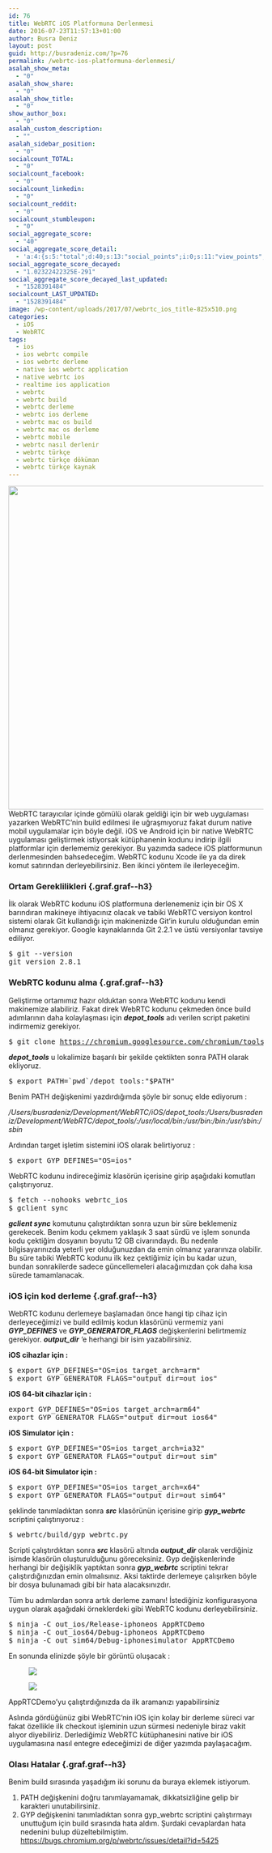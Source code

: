 ```yaml
---
id: 76
title: WebRTC iOS Platformuna Derlenmesi
date: 2016-07-23T11:57:13+01:00
author: Busra Deniz
layout: post
guid: http://busradeniz.com/?p=76
permalink: /webrtc-ios-platformuna-derlenmesi/
asalah_show_meta:
  - "0"
asalah_show_share:
  - "0"
asalah_show_title:
  - "0"
show_author_box:
  - "0"
asalah_custom_description:
  - ""
asalah_sidebar_position:
  - "0"
socialcount_TOTAL:
  - "0"
socialcount_facebook:
  - "0"
socialcount_linkedin:
  - "0"
socialcount_reddit:
  - "0"
socialcount_stumbleupon:
  - "0"
social_aggregate_score:
  - "40"
social_aggregate_score_detail:
  - 'a:4:{s:5:"total";d:40;s:13:"social_points";i:0;s:11:"view_points";d:0;s:14:"comment_points";i:40;}'
social_aggregate_score_decayed:
  - "1.02322422325E-291"
social_aggregate_score_decayed_last_updated:
  - "1528391484"
socialcount_LAST_UPDATED:
  - "1528391484"
image: /wp-content/uploads/2017/07/webrtc_ios_title-825x510.png
categories:
  - iOS
  - WebRTC
tags:
  - ios
  - ios webrtc compile
  - ios webrtc derleme
  - native ios webrtc application
  - native webrtc ios
  - realtime ios application
  - webrtc
  - webrtc build
  - webrtc derleme
  - webrtc ios derleme
  - webrtc mac os build
  - webrtc mac os derleme
  - webrtc mobile
  - webrtc nasıl derlenir
  - webrtc türkçe
  - webrtc türkçe döküman
  - webrtc türkçe kaynak
---
```

<img class="aligncenter size-full wp-image-77" src="http://busradeniz.com/wp-content/uploads/2017/07/webrtc_ios_title.png" alt="" width="960" height="640" srcset="https://www.busradeniz.com/wp-content/uploads/2017/07/webrtc_ios_title.png 960w, https://www.busradeniz.com/wp-content/uploads/2017/07/webrtc_ios_title-300x200.png 300w, https://www.busradeniz.com/wp-content/uploads/2017/07/webrtc_ios_title-768x512.png 768w, https://www.busradeniz.com/wp-content/uploads/2017/07/webrtc_ios_title-600x400.png 600w" sizes="(max-width: 960px) 100vw, 960px" />WebRTC tarayıcılar içinde gömülü olarak geldiği için bir web uygulaması yazarken WebRTC’nin build edilmesi ile uğraşmıyoruz fakat durum native mobil uygulamalar için böyle değil. iOS ve Android için bir native WebRTC uygulaması geliştirmek istiyorsak kütüphanenin kodunu indirip ilgili platformlar için derlememiz gerekiyor. Bu yazımda sadece iOS platformunun derlenmesinden bahsedeceğim. WebRTC kodunu Xcode ile ya da direk komut satırından derleyebilirsiniz. Ben ikinci yöntem ile ilerleyeceğim.

### Ortam Gereklilikleri {.graf.graf--h3}

<p class="graf graf--p">
  İlk olarak WebRTC kodunu iOS platformuna derlenemeniz için bir OS X barındıran makineye ihtiyacınız olacak ve tabiki WebRTC versiyon kontrol sistemi olarak Git kullandığı için makinenizde Git’in kurulu olduğundan emin olmanız gerekiyor. Google kaynaklarında Git 2.2.1 ve üstü versiyonlar tavsiye ediliyor.
</p>

<pre name="cd90" class="graf graf--pre">$ git --version
git version 2.8.1</pre>

### WebRTC kodunu alma {.graf.graf--h3}

<p class="graf graf--p">
  Geliştirme ortamımız hazır olduktan sonra WebRTC kodunu kendi makinemize alabiliriz. Fakat direk WebRTC kodunu çekmeden önce build adımlarının daha kolaylaşması için <strong class="markup--strong markup--p-strong"><em class="markup--em markup--p-em">depot_tools</em></strong> adı verilen script paketini indirmemiz gerekiyor.
</p>

<pre name="7b45" class="graf graf--pre">$ git clone <a class="markup--anchor markup--pre-anchor" href="https://chromium.googlesource.com/chromium/tools/depot_tools.git" target="_blank" rel="noopener" data-href="https://chromium.googlesource.com/chromium/tools/depot_tools.git">https://chromium.googlesource.com/chromium/tools/depot_tools.git</a></pre>

<p class="graf graf--p">
  <strong class="markup--strong markup--p-strong"><em class="markup--em markup--p-em">depot_tools</em></strong> u lokalimize başarılı bir şekilde çektikten sonra PATH olarak ekliyoruz.
</p>

<pre name="dac1" class="graf graf--pre">$ export PATH=`pwd`/depot_tools:"$PATH"</pre>

<p class="graf graf--p">
  Benim PATH değişkenimi yazdırdığımda şöyle bir sonuç elde ediyorum :
</p>

<p class="graf graf--p">
  <em class="markup--em markup--p-em">/Users/busradeniz/Development/WebRTC/iOS/depot_tools:/Users/busradeniz/Development/WebRTC/depot_tools/:/usr/local/bin:/usr/bin:/bin:/usr/sbin:/sbin</em>
</p>

<p class="graf graf--p">
  Ardından target işletim sistemini iOS olarak belirtiyoruz :
</p>

<pre name="b50e" class="graf graf--pre">$ export GYP_DEFINES="OS=ios"</pre>

<p class="graf graf--p">
  WebRTC kodunu indireceğimiz klasörün içerisine girip aşağıdaki komutları çalıştırıyoruz.
</p>

<pre name="c651" class="graf graf--pre">$ fetch --nohooks webrtc_ios
$ gclient sync</pre>

<p class="graf graf--p">
  <strong class="markup--strong markup--p-strong"><em class="markup--em markup--p-em">gclient sync</em></strong> komutunu çalıştırdıktan sonra uzun bir süre beklemeniz gerekecek. Benim kodu çekmem yaklaşık 3 saat sürdü ve işlem sonunda kodu çektiğim dosyanın boyutu 12 GB civarındaydı. Bu nedenle bilgisayarınızda yeterli yer olduğunuzdan da emin olmanız yararınıza olabilir. Bu süre tabiki WebRTC kodunu ilk kez çektiğimiz için bu kadar uzun, bundan sonrakilerde sadece güncellemeleri alacağımızdan çok daha kısa sürede tamamlanacak.
</p>

### iOS için kod derleme {.graf.graf--h3}

<p class="graf graf--p">
  WebRTC kodunu derlemeye başlamadan önce hangi tip cihaz için derleyeceğimizi ve build edilmiş kodun klasörünü vermemiz yani <strong class="markup--strong markup--p-strong"><em class="markup--em markup--p-em">GYP_DEFINES</em></strong> ve <strong class="markup--strong markup--p-strong"><em class="markup--em markup--p-em">GYP_GENERATOR_FLAGS</em></strong> değişkenlerini belirtmemiz gerekiyor. <strong class="markup--strong markup--p-strong"><em class="markup--em markup--p-em">output_dir</em></strong> ‘e herhangi bir isim yazabilirsiniz.
</p>

<p class="graf graf--p">
  <strong class="markup--strong markup--p-strong">iOS cihazlar için :</strong>
</p>

<pre name="038d" class="graf graf--pre">$ export GYP_DEFINES="OS=ios target_arch=arm"
$ export GYP_GENERATOR_FLAGS="output_dir=out_ios"</pre>

<p class="graf graf--p">
  <strong class="markup--strong markup--p-strong">iOS 64-bit cihazlar için :</strong>
</p>

<pre name="4fcc" class="graf graf--pre">export GYP_DEFINES="OS=ios target_arch=arm64"
export GYP_GENERATOR_FLAGS="output_dir=out_ios64"</pre>

<p class="graf graf--p">
  <strong class="markup--strong markup--p-strong">iOS Simulator için :</strong>
</p>

<pre name="e115" class="graf graf--pre">$ export GYP_DEFINES="OS=ios target_arch=ia32"
$ export GYP_GENERATOR_FLAGS="output_dir=out_sim"</pre>

<p class="graf graf--p">
  <strong class="markup--strong markup--p-strong">iOS 64-bit Simulator için :</strong>
</p>

<pre name="71be" class="graf graf--pre">$ export GYP_DEFINES="OS=ios target_arch=x64"
$ export GYP_GENERATOR_FLAGS="output_dir=out_sim64"</pre>

<p class="graf graf--p">
  şeklinde tanımladıktan sonra <strong class="markup--strong markup--p-strong"><em class="markup--em markup--p-em">src</em></strong> klasörünün içerisine girip <strong class="markup--strong markup--p-strong"><em class="markup--em markup--p-em">gyp_webrtc</em></strong> scriptini çalıştırıyoruz :
</p>

<pre name="c62c" class="graf graf--pre">$ webrtc/build/gyp_webrtc.py</pre>

<p class="graf graf--p">
  Scripti çalıştırdıktan sonra <strong class="markup--strong markup--p-strong"><em class="markup--em markup--p-em">src</em></strong> klasörü altında <strong class="markup--strong markup--p-strong"><em class="markup--em markup--p-em">output_dir</em></strong> olarak verdiğiniz isimde klasörün oluşturulduğunu göreceksiniz. Gyp değişkenlerinde herhangi bir değişiklik yaptıktan sonra <strong class="markup--strong markup--p-strong"><em class="markup--em markup--p-em">gyp_webrtc</em></strong> scriptini tekrar çalıştırdığınızdan emin olmalısınız. Aksi taktirde derlemeye çalışırken böyle bir dosya bulunamadı gibi bir hata alacaksınızdır.
</p>

<p class="graf graf--p">
  Tüm bu adımlardan sonra artık derleme zamanı! İstediğiniz konfigurasyona uygun olarak aşağıdaki örneklerdeki gibi WebRTC kodunu derleyebilirsiniz.
</p>

<pre name="d053" class="graf graf--pre">$ ninja -C out_ios/Release-iphoneos AppRTCDemo
$ ninja -C out_ios64/Debug-iphoneos AppRTCDemo
$ ninja -C out_sim64/Debug-iphonesimulator AppRTCDemo</pre>

<p class="graf graf--p">
  En sonunda elinizde şöyle bir görüntü oluşacak :
</p><figure class="graf graf--figure">

<img class="graf-image" src="https://cdn-images-1.medium.com/max/1600/0*c7eyyryxfEywQeDG.png" data-image-id="0*c7eyyryxfEywQeDG.png" data-width="783" data-height="1024" /> </figure> <figure class="graf graf--figure"><img class="graf-image" src="https://cdn-images-1.medium.com/max/1600/0*F2JBD3BZE2lC2y00.png" data-image-id="0*F2JBD3BZE2lC2y00.png" data-width="248" data-height="300" /></figure> 

<p class="graf graf--p">
  AppRTCDemo’yu çalıştırdığınızda da ilk aramanızı yapabilirsiniz
</p>

<p class="graf graf--p">
  Aslında gördüğünüz gibi WebRTC’nin iOS için kolay bir derleme süreci var fakat özellikle ilk checkout işleminin uzun sürmesi nedeniyle biraz vakit alıyor diyebiliriz. Derlediğimiz WebRTC kütüphanesini native bir iOS uygulamasına nasıl entegre edeceğimizi de diğer yazımda paylaşacağım.
</p>

### Olası Hatalar {.graf.graf--h3}

<p class="graf graf--p">
  Benim build sırasında yaşadığım iki sorunu da buraya eklemek istiyorum.
</p>

<ol class="postList">
  <li class="graf graf--li">
    PATH değişkenini doğru tanımlayamamak, dikkatsizliğine gelip bir karakteri unutabilirsiniz.
  </li>
  <li class="graf graf--li">
    GYP değişkenini tanımladıktan sonra gyp_webrtc scriptini çalıştırmayı unuttuğum için build sırasında hata aldım. Şurdaki cevaplardan hata nedenini bulup düzeltebilmiştim. <a class="markup--anchor markup--li-anchor" href="https://bugs.chromium.org/p/webrtc/issues/detail?id=5425" target="_blank" rel="noopener" data-href="https://bugs.chromium.org/p/webrtc/issues/detail?id=5425">https://bugs.chromium.org/p/webrtc/issues/detail?id=5425</a>
  </li>
</ol>